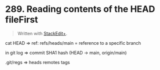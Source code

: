 # 289. Reading contents of the HEAD fileFirst


> Written with [StackEdit+](https://stackedit.net/).


cat HEAD => ref: refs/heads/main = reference to a specific branch

in git log => commit SHA1 hash (HEAD -> main, origin/main)

.git/regs => heads remotes tags
<!--stackedit_data:
eyJoaXN0b3J5IjpbMTQ2NTkyMDcwNyw3NjQ2NTQwNzhdfQ==
-->